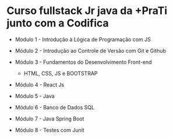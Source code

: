 # Curso fullstack Jr java da +PraTi junto com a Codifica 

- Modulo 1 - Introdução à Lógica de Programação com JS
 
- Módulo 2 - Introdução ao Controle de Versão com Git e Github

- Módulo 3 - Fundamentos do Desenvolvimento Front-end
  -   HTML, CSS, JS e BOOTSTRAP

- Módulo 4 - React Js
  
- Módulo 5 - Java

- Módulo 6 - Banco de Dados SQL

- Módulo 7 - Java Spring Boot

- Módulo 8 - Testes com Junit